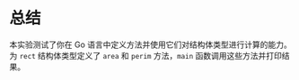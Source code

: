 # 总结

本实验测试了你在 Go 语言中定义方法并使用它们对结构体类型进行计算的能力。为 `rect` 结构体类型定义了 `area` 和 `perim` 方法，`main` 函数调用这些方法并打印结果。
